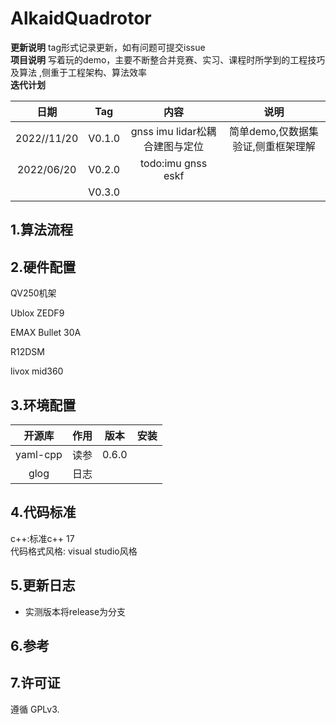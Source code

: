 # AlkaidQuadrotor

**更新说明** tag形式记录更新，如有问题可提交issue       
**项目说明** 写着玩的demo，主要不断整合并竞赛、实习、课程时所学到的工程技巧及算法 ,侧重于工程架构、算法效率   
**迭代计划**  

|日期| Tag    | 内容 |说明 |
| :----: | :----:| :----: | :----: |
| 2022//11/20 | V0.1.0 | gnss imu lidar松耦合建图与定位 |简单demo,仅数据集验证,侧重框架理解|
| 2022/06/20  | V0.2.0 |       todo:imu gnss eskf       |                                    |
|             | V0.3.0 |      ||




## 1.算法流程


## 2.硬件配置

QV250机架

Ublox ZEDF9

EMAX Bullet 30A

R12DSM

livox mid360

## 3.环境配置
|  开源库  |  作用  |    版本    |安装|
| :----: | :----: | :----: | :----: |
| yaml-cpp | 读参 |0.6.0|  |
| glog | 日志 ||  |


## 4.代码标准
c++:标准c++ 17   
代码格式风格: visual studio风格

## 5.更新日志



* 实测版本将release为分支   

## 6.参考

## 7.许可证
遵循 GPLv3.
